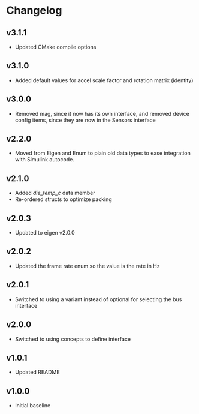 # Changelog

## v3.1.1
- Updated CMake compile options

## v3.1.0
- Added default values for accel scale factor and rotation matrix (identity)

## v3.0.0
- Removed mag, since it now has its own interface, and removed device config items, since they are now in the Sensors interface

## v2.2.0
- Moved from Eigen and Enum to plain old data types to ease integration with Simulink autocode.

## v2.1.0
- Added *die_temp_c* data member
- Re-ordered structs to optimize packing

## v2.0.3
- Updated to eigen v2.0.0

## v2.0.2
- Updated the frame rate enum so the value is the rate in Hz

## v2.0.1
- Switched to using a variant instead of optional for selecting the bus interface

## v2.0.0
- Switched to using concepts to define interface

## v1.0.1
- Updated README

## v1.0.0
- Initial baseline
